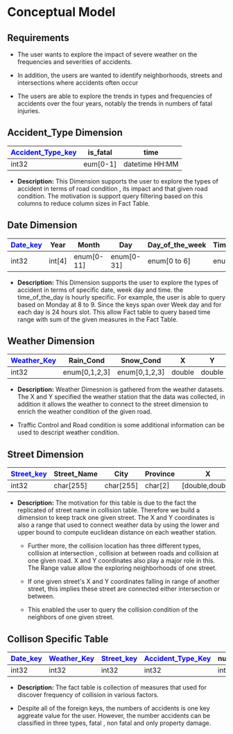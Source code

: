 # Conceptual Model

## Requirements

- The user wants to explore the impact of severe weather on the frequencies and severities of accidents.

- In addition, the users are wanted to identify neighborhoods, streets and intersections where accidents often occur

- The users are able to explore the trends in types and frequencies of accidents over  the  four  years,  notably  the  trends  in  numbers of fatal injuries.

## Accident_Type Dimension

| <span style="color:blue">__Accident_Type_key__</span> | is_fatal | time           |
| ----------------------------------------------------- | -------- | -------------- |
| int32                                                 | eum[0-1] | datetime HH:MM |

- **Description:** This Dimension supports the user to explore the types of accident in terms of road condition , its impact and that given road condition. The motivation is support query filtering based on this columns to reduce column sizes in Fact Table.

## Date Dimension

| <span style="color:blue">__Date_key__</span> | Year   | Month      | Day        | Day_of_the_week | Time_of_the_day | Special_day  |
| -------------------------------------------- | ------ | ---------- | ---------- | --------------- | --------------- | ------------ |
| int32                                        | int[4] | enum[0-11] | enum[0-31] | enum[0 to 6]    | enum[0 to 24]   | varchar(255) |

- **Description:** This Dimension supports the user to explore the types of accident in terms of specific date, week day and time. the time_of_the_day is hourly specific. For example, the user is able to query based on Monday at 8 to 9. Since the keys span over Week day and for each day is 24 hours slot. This allow Fact table to query based time range with sum of the given measures in the Fact Table.

## Weather Dimension

| <span style="color:blue">__Weather_Key__</span> | Rain_Cond     | Snow_Cond     | X      | Y      | City      | Province | Traffic_controll | Road_Condition |
| ----------------------------------------------- | ------------- | ------------- | ------ | ------ | --------- | -------- | ---------------- | -------------- |
| int32                                           | enum[0,1,2,3] | enum[0,1,2,3] | double | double | char[255] | char[2]  | enum[0-10]       | enum[0-7]      |

- **Description:** Weather Dimesnion is gathered from the weather datasets. The X and Y specified the weather station that the data was collected, in addition it allows the weather to connect to the street dimension to enrich the weather condition of the given road.

- Traffic Control and Road condition is some additional information can be used to descript weather condition.

## Street Dimension

| <span style="color:blue">__Street_key__</span> | Street_Name | City      | Province | X               | Y               |
| ---------------------------------------------- | ----------- | --------- | -------- | --------------- | --------------- |
| int32                                          | char[255]   | char[255] | char[2]  | [double,double] | [double,double] |

- **Description:** The motivation for this table is due to the fact the replicated of street name in collision table. Therefore we build a dimension to keep track  one given street. The X and Y coordinates is also a range that used to connect weather data by using the lower and upper bound to compute euclidean distance on each weather station.

  - Further more, the collision location has three different types, collision at intersection , collision at between roads and collision at one given road. X and Y coordinates also play a major role in this. The Range value allow the exploring neighborhoods of one street.

  - If one given street's X and Y coordinates falling in range of another street, this implies these street are connected either intersection or between.

  - This enabled the user to query the collision condition of the neighbors of one given street.

## Collison Specific Table

| <span style="color:blue">__Date_key__</span> | <span style="color:blue">__Weather_Key__</span> | <span style="color:blue">__Street_key__</span> | <span style="color:blue">__Accident_Type_Key__</span> | nums_fatal_acc | nums_non_fatal_acc | nums_property_damage_acc |
| -------------------------------------------- | ----------------------------------------------- | ---------------------------------------------- | ---------------------------------------------------- | -------------- | ------------------ | ------------------------ |
| int32                                        | int32                                           | int32                                          | int32                                                | int32          | int32              | int32                    |

- **Description:** The fact table is collection of measures that used for discover frequency of collision in various factors.

- Despite all of the foreign keys, the numbers of accidents is one key aggreate value for the user. However, the number accidents can be classified in three types, fatal , non fatal and only property damage.
